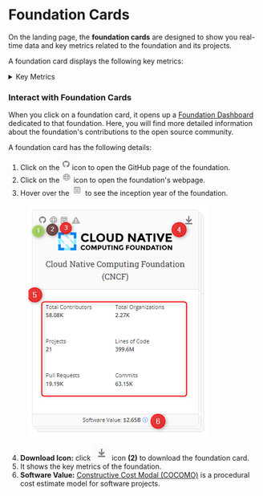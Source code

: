 # Foundation Cards

On the landing page, the **foundation cards** are designed to show you real-time data and key metrics related to the foundation and its projects.

A foundation card displays the following key metrics:

<details>

<summary>Key Metrics</summary>

* Total contributors
* Total organizations
* Total Projects
* Lines of code
* PRs
* Commits
* Software Value (COCOMO)

</details>

### Interact with Foundation Cards

When you click on a foundation card, it opens up a [Foundation Dashboard](accessing-the-foundation-overview-page/foundation-overview/) dedicated to that foundation. Here, you will find more detailed information about the foundation's contributions to the open source community.

A foundation card has the following details:

1. Click on the![](<../../../../.gitbook/assets/image (43).png>)icon to open the GitHub page of the foundation.
2. Click on the ![](<../../../../.gitbook/assets/image (44).png>) icon to open the foundation's webpage.
3. Hover over the ![](<../../../../.gitbook/assets/image (45).png>) to see the inception year of the foundation.

<figure><img src="../../../../.gitbook/assets/Foundation Card.png" alt=""><figcaption></figcaption></figure>

4. **Download Icon:** click <img src="../../../../.gitbook/assets/image (20).png" alt="" data-size="original"> icon **(2)** to download the foundation card.
5. It shows the key metrics of the foundation.
6. **Software Value:** [Constructive Cost Modal (COCOMO)](cocomo-cost-estimation-simplified.md) is a procedural cost estimate model for software projects.

